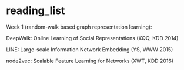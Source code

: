 # reading_list

Week 1 (random-walk based graph representation learning):

DeepWalk: Online Learning of Social Representations (XQQ, KDD 2014)

LINE: Large-scale Information Network Embedding (YS, WWW 2015)

node2vec: Scalable Feature Learning for Networks (XWT, KDD 2016)
